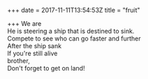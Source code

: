 +++
date = 2017-11-11T13:54:53Z
title = "fruit"

+++ 
We are   
He is steering a ship that is destined to sink.    
Compete to see who can go faster and further   
After the ship sank   
If you're still alive   
brother,   
Don't forget to get on land!